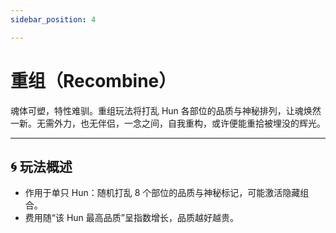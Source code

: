 ```yaml
---
sidebar_position: 4

---
```


# 重组（Recombine）

魂体可塑，特性难驯。重组玩法将打乱 Hun 各部位的品质与神秘排列，让魂焕然一新。无需外力，也无伴侣，一念之间，自我重构，或许便能重拾被埋没的辉光。

---

## 🌀 玩法概述

* 作用于单只 Hun：随机打乱 8 个部位的品质与神秘标记，可能激活隐藏组合。
* 费用随“该 Hun 最高品质”呈指数增长，品质越好越贵。
